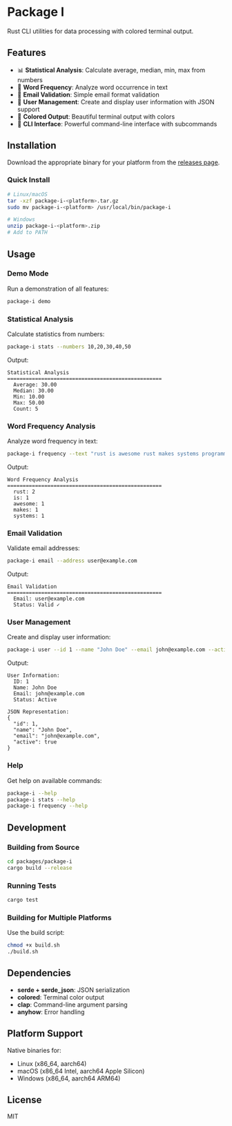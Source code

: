 # Package I

Rust CLI utilities for data processing with colored terminal output.

## Features

- 📊 **Statistical Analysis**: Calculate average, median, min, max from numbers
- 📝 **Word Frequency**: Analyze word occurrence in text  
- 📧 **Email Validation**: Simple email format validation
- 👤 **User Management**: Create and display user information with JSON support
- 🎨 **Colored Output**: Beautiful terminal output with colors
- 🚀 **CLI Interface**: Powerful command-line interface with subcommands

## Installation

Download the appropriate binary for your platform from the [releases page](https://github.com/codefuturist/monorepository-example/releases).

### Quick Install

```bash
# Linux/macOS
tar -xzf package-i-<platform>.tar.gz
sudo mv package-i-<platform> /usr/local/bin/package-i

# Windows
unzip package-i-<platform>.zip
# Add to PATH
```

## Usage

### Demo Mode

Run a demonstration of all features:

```bash
package-i demo
```

### Statistical Analysis

Calculate statistics from numbers:

```bash
package-i stats --numbers 10,20,30,40,50
```

Output:
```
Statistical Analysis
==================================================
  Average: 30.00
  Median: 30.00
  Min: 10.00
  Max: 50.00
  Count: 5
```

### Word Frequency Analysis

Analyze word frequency in text:

```bash
package-i frequency --text "rust is awesome rust makes systems programming fun"
```

Output:
```
Word Frequency Analysis
==================================================
  rust: 2
  is: 1
  awesome: 1
  makes: 1
  systems: 1
```

### Email Validation

Validate email addresses:

```bash
package-i email --address user@example.com
```

Output:
```
Email Validation
==================================================
  Email: user@example.com
  Status: Valid ✓
```

### User Management

Create and display user information:

```bash
package-i user --id 1 --name "John Doe" --email john@example.com --active true
```

Output:
```
User Information:
  ID: 1
  Name: John Doe
  Email: john@example.com
  Status: Active

JSON Representation:
{
  "id": 1,
  "name": "John Doe",
  "email": "john@example.com",
  "active": true
}
```

### Help

Get help on available commands:

```bash
package-i --help
package-i stats --help
package-i frequency --help
```

## Development

### Building from Source

```bash
cd packages/package-i
cargo build --release
```

### Running Tests

```bash
cargo test
```

### Building for Multiple Platforms

Use the build script:

```bash
chmod +x build.sh
./build.sh
```

## Dependencies

- **serde + serde_json**: JSON serialization
- **colored**: Terminal color output
- **clap**: Command-line argument parsing
- **anyhow**: Error handling

## Platform Support

Native binaries for:
- Linux (x86_64, aarch64)
- macOS (x86_64 Intel, aarch64 Apple Silicon)
- Windows (x86_64, aarch64 ARM64)

## License

MIT
